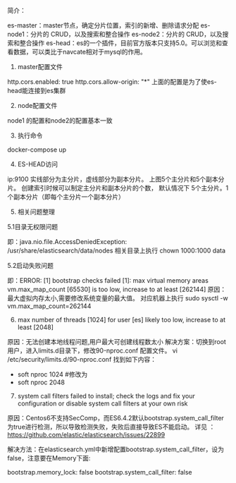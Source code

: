 简介：

es-master：master节点，确定分片位置，索引的新增、删除请求分配
es-node1：分片的 CRUD，以及搜索和整合操作
es-node2：分片的 CRUD，以及搜索和整合操作
es-head：es的一个插件，目前官方版本只支持5.0。可以浏览和查看数据，可以类比于navcate相对于mysql的作用。

1. master配置文件

http.cors.enabled: true
http.cors.allow-origin: "*"
上面的配置是为了使es-head能连接到es集群

2. node配置文件

node1 的配置和node2的配置基本一致


3. 执行命令

docker-compose up 

4. ES-HEAD访问

ip:9100
实线部分为主分片，虚线部分为副本分片。  上图5个主分片和5个副本分片。 创建索引时候可以制定主分片和副本分片的个数， 默认情况下 5个主分片。1个副本分片（即每个主分片一个副本分片）

5. 相关问题整理

5.1目录无权限问题

即：java.nio.file.AccessDeniedException: /usr/share/elasticsearch/data/nodes
相关目录上执行 chown 1000:1000 data

5.2启动失败问题

即：ERROR: [1] bootstrap checks failed
[1]: max virtual memory areas vm.max_map_count [65530] is too low, increase to at least [262144]
原因：最大虚拟内存太小,需要修改系统变量的最大值。
对应机器上执行  sudo sysctl -w vm.max_map_count=262144

6. max number of threads [1024] for user [es] likely too low, increase to at least [2048]

原因：无法创建本地线程问题,用户最大可创建线程数太小
解决方案：切换到root用户，进入limits.d目录下，修改90-nproc.conf 配置文件。
vi /etc/security/limits.d/90-nproc.conf
找到如下内容：
* soft nproc 1024
#修改为
* soft nproc 2048

7. system call filters failed to install; check the logs and fix your configuration or disable system call filters at your own risk

原因：Centos6不支持SecComp，而ES6.4.2默认bootstrap.system_call_filter为true进行检测，所以导致检测失败，失败后直接导致ES不能启动。
详见 ：https://github.com/elastic/elasticsearch/issues/22899

解决方法：在elasticsearch.yml中新增配置bootstrap.system_call_filter，设为false，注意要在Memory下面:

bootstrap.memory_lock: false
bootstrap.system_call_filter: false












